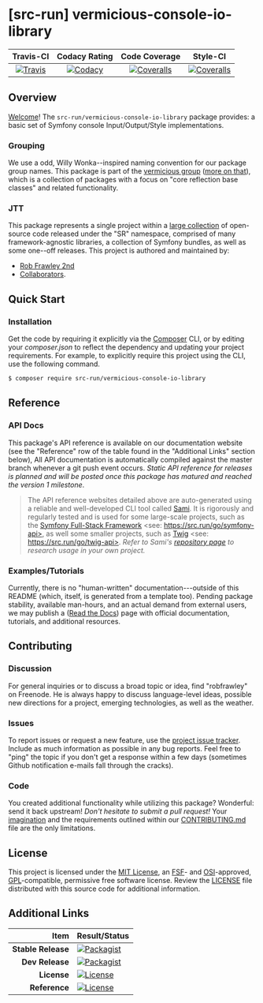
# [src-run] vermicious-console-io-library

|       Travis-CI        |      Codacy Rating      |      Code Coverage      |        Style-CI         |
|:----------------------:|:-----------------------:|:-----------------------:|:-----------------------:|
| [![Travis](https://src.run/console-io-library/travis.svg)](https://src.run/console-io-library/travis) | [![Codacy](https://src.run/console-io-library/codacy.svg)](https://src.run/console-io-library/codacy) | [![Coveralls](https://src.run/console-io-library/coveralls.svg)](https://src.run/console-io-library/coveralls) | [![Coveralls](https://src.run/console-io-library/styleci.svg)](https://src.run/console-io-library/styleci) |


## Overview

[Welcome](https://src.run/go/readme_welcome)!
The `src-run/vermicious-console-io-library` package provides:
a basic set of Symfony console Input/Output/Style implementations.

### Grouping

We use a odd, Willy Wonka--inspired naming convention for our package group names. This package is part of the
[vermicious group](https://src.run/console-io-library/group) ([more on that](https://src.run/console-io-library/group_explanation)),
which is a collection of packages with a focus on "core reflection base classes" and related functionality.

### JTT

This package represents a single project within a [large collection](https://src.run/go/explore) of open-source code
released under the "SR" namespace, comprised of many framework-agnostic libraries, a collection of Symfony bundles, as
well as some one--off releases. This project is authored and maintained by:

- [Rob Frawley 2nd](https://src.run/rmf)
- [Collaborators](https://src.run/console-io-library/github_collaborators).


## Quick Start

### Installation

Get the code by requiring it explicitly via the [Composer](https://getcomposer.com) CLI, or by editing your
*composer.json* to reflect the dependency and updating your project requirements. For example, to explicitly require
this project using the CLI, use the following command.

```bash
$ composer require src-run/vermicious-console-io-library
```


## Reference

### API Docs

This package's API reference is available on our documentation website (see the "Reference" row of the table found in
the "Additional Links" section below), All API documentation is automatically compiled against the master branch
whenever a git push event occurs. *Static API reference for releases is planned and will be posted once this package
has matured and reached the version 1 milestone*.

> The API reference websites detailed above are auto-generated using a reliable and well-developed CLI tool called
> [Sami](https://src.run/go/sami). It is rigorously and regularly tested and is used for some large-scale projects, such
> as the [Symfony Full-Stack Framework](https://src.run/go/symfony) <see: https://src.run/go/symfony-api>, as well some
> smaller projects, such as [Twig](https://src.run/go/sami-twig) <see: https://src.run/go/twig-api>. *Refer to Sami's
> [repository page](https://src.run/go/sami) to research usage in your own project.*

### Examples/Tutorials

Currently, there is no "human-written" documentation---outside of this README (which, itself, is generated from a
template too). Pending package stability, available man-hours, and an actual demand from external users, we may publish
a ([Read the Docs](https://src.run/go/rtd)) page with official documentation, tutorials, and additional resources.


## Contributing

### Discussion

For general inquiries or to discuss a broad topic or idea, find "robfrawley" on Freenode. He is always happy to 
discuss language-level ideas, possible new directions for a project, emerging technologies, as well as the weather.

### Issues

To report issues or request a new feature, use the [project issue tracker](https://src.run/console-io-library/github_issues).
Include as much information as possible in any bug reports. Feel free to "ping" the topic if you don't get a response
within a few days (sometimes Github notification e-mails fall through the cracks).

### Code

You created additional functionality while utilizing this package? Wonderful: send it back upstream! *Don't hesitate to
submit a pull request!* Your [imagination](https://src.run/go/readme_imagination) and the requirements outlined within
our [CONTRIBUTING.md](https://src.run/console-io-library/contributing) file are the only limitations.


## License

This project is licensed under the [MIT License](https://src.run/go/mit), an [FSF](https://src.run/go/fsf)- and 
[OSI](https://src.run/go/osi)-approved, [GPL](https://src.run/go/gpl)-compatible, permissive free software license.
Review the [LICENSE](https://src.run/console-io-library/license) file distributed with this source code for additional
information.


## Additional Links

| Item               | Result/Status                                                                                                      |
|-------------------:|:-------------------------------------------------------------------------------------------------------------------|
| __Stable Release__ | [![Packagist](https://src.run/console-io-library/packagist.svg)](https://src.run/console-io-library/packagist)     |
| __Dev Release__    | [![Packagist](https://src.run/console-io-library/packagist_pre.svg)](https://src.run/console-io-library/packagist) |
| __License__        | [![License](https://src.run/console-io-library/license.svg)](https://src.run/console-io-library/license)           |
| __Reference__      | [![License](https://src.run/console-io-library/api.svg)](https://src.run/console-io-library/api)                   |

